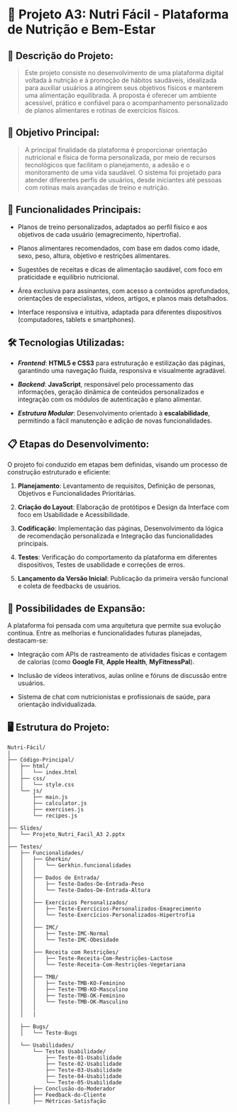 # 🍎 Projeto A3: Nutri Fácil - Plataforma de Nutrição e Bem-Estar

## 📑 Descrição do Projeto:

> Este projeto consiste no desenvolvimento de uma plataforma digital voltada à nutrição e à promoção de hábitos saudáveis, idealizada para auxiliar usuários a atingirem seus objetivos físicos e manterem uma alimentação equilibrada. A proposta é oferecer um ambiente acessível, prático e confiável para o acompanhamento personalizado de planos alimentares e rotinas de exercícios físicos.

## 🎯 Objetivo Principal:
> A principal finalidade da plataforma é proporcionar orientação nutricional e física de forma personalizada, por meio de recursos tecnológicos que facilitam o planejamento, a adesão e o monitoramento de uma vida saudável. O sistema foi projetado para atender diferentes perfis de usuários, desde iniciantes até pessoas com rotinas mais avançadas de treino e nutrição.

## 🔧 Funcionalidades Principais:
* Planos de treino personalizados, adaptados ao perfil físico e aos objetivos de cada usuário (emagrecimento, hipertrofia).

* Planos alimentares recomendados, com base em dados como idade, sexo, peso, altura, objetivo e restrições alimentares.

* Sugestões de receitas e dicas de alimentação saudável, com foco em praticidade e equilíbrio nutricional.

* Área exclusiva para assinantes, com acesso a conteúdos aprofundados, orientações de especialistas, vídeos, artigos, e planos mais detalhados.

* Interface responsiva e intuitiva, adaptada para diferentes dispositivos (computadores, tablets e smartphones).

## 🛠️ Tecnologias Utilizadas:
* ***Frontend***: **HTML5 e CSS3** para estruturação e estilização das páginas, garantindo uma navegação fluida, responsiva e visualmente agradável.

* ***Backend***: **JavaScript**, responsável pelo processamento das informações, geração dinâmica de conteúdos personalizados e integração com os módulos de autenticação e plano alimentar.

* ***Estrutura Modular***: Desenvolvimento orientado à **escalabilidade**, permitindo a fácil manutenção e adição de novas funcionalidades.

## 📋 Etapas do Desenvolvimento:
O projeto foi conduzido em etapas bem definidas, visando um processo de construção estruturado e eficiente:

1. **Planejamento**: Levantamento de requisitos, Definição de personas, Objetivos e Funcionalidades Prioritárias.

2. **Criação do Layout**: Elaboração de protótipos e Design da Interface com foco em Usabilidade e Acessibilidade.

3. **Codificação**: Implementação das páginas, Desenvolvimento da lógica de recomendação personalizada e Integração das funcionalidades principais.

4. **Testes**: Verificação do comportamento da plataforma em diferentes dispositivos, Testes de usabilidade e correções de erros.

5. **Lançamento da Versão Inicial**: Publicação da primeira versão funcional e coleta de feedbacks de usuários.

## 🚀 Possibilidades de Expansão:
A plataforma foi pensada com uma arquitetura que permite sua evolução contínua. Entre as melhorias e funcionalidades futuras planejadas, destacam-se:

* Integração com APIs de rastreamento de atividades físicas e contagem de calorias (como **Google Fit**, **Apple Health**, **MyFitnessPal**).

* Inclusão de vídeos interativos, aulas online e fóruns de discussão entre usuários.

* Sistema de chat com nutricionistas e profissionais de saúde, para orientação individualizada.

## 🖥️ Estrutura do Projeto:

```plaintext
Nutri-Fácil/
│
├── Código-Principal/
│   ├── html/
│   │   └── index.html
│   ├── css/
│   │   └── style.css
│   └── js/
│       ├── main.js
│       ├── calculator.js
│       ├── exercises.js
│       └── recipes.js
│
├── Slides/
│   └── Projeto_Nutri_Facil_A3 2.pptx
│
├── Testes/
│   ├── Funcionalidades/
│   │   ├── Gherkin/
│   │   │   └── Gerkhin.funcionalidades
│   │   │
│   │   ├── Dados de Entrada/
│   │   │   ├── Teste-Dados-De-Entrada-Peso
│   │   │   └── Teste-Dados-De-Entrada-Altura
│   │   │
│   │   ├── Exercícios Personalizados/
│   │   │   ├── Teste-Exercícios-Personalizados-Emagrecimento
│   │   │   └── Teste-Exercícios-Personalizados-Hipertrofia
│   │   │
│   │   ├── IMC/
│   │   │   ├── Teste-IMC-Normal
│   │   │   └── Teste-IMC-Obesidade
│   │   │
│   │   ├── Receita com Restrições/
│   │   │   ├── Teste-Receita-Com-Restrições-Lactose
│   │   │   └── Teste-Receita-Com-Restrições-Vegetariana
│   │   │
│   │   ├── TMB/
│   │   │   ├── Teste-TMB-KO-Feminino
│   │   │   ├── Teste-TMB-KO-Masculino
│   │   │   ├── Teste-TMB-OK-Feminino
│   │   │   └── Teste-TMB-OK-Masculino
│   │   │
│   │   |
│
│   ├── Bugs/
│   │   └── Teste-Bugs
│
│   └── Usabilidades/
│       └── Testes Usabilidade/
│           ├── Teste-01-Usabilidade
│           ├── Teste-02-Usabilidade
│           ├── Teste-03-Usabilidade
│           ├── Teste-04-Usabilidade
│           └── Teste-05-Usabilidade
│       ├── Conclusão-do-Moderador
│       ├── Feedback-do-Cliente
│       ├── Métricas-Satisfação



